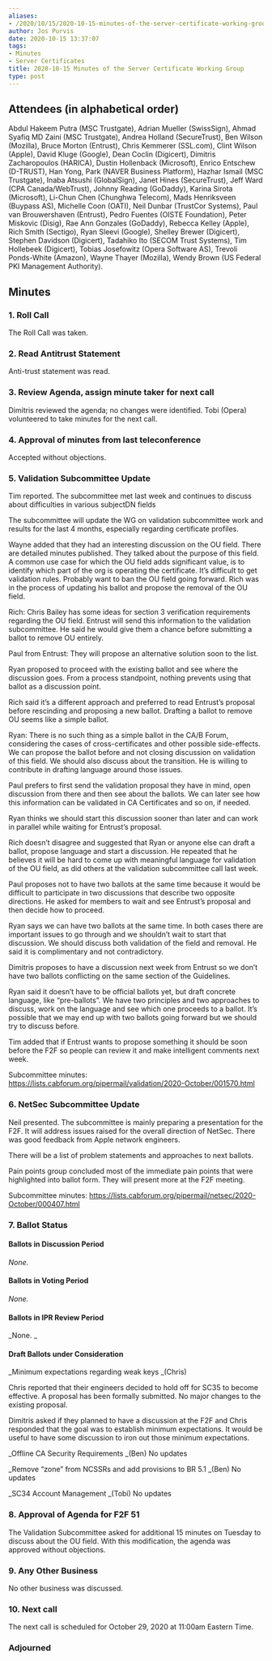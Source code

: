 ```yaml
---
aliases:
- /2020/10/15/2020-10-15-minutes-of-the-server-certificate-working-group/
author: Jos Purvis
date: 2020-10-15 13:37:07
tags:
- Minutes
- Server Certificates
title: 2020-10-15 Minutes of the Server Certificate Working Group
type: post
---
```


## Attendees (in alphabetical order)

Abdul Hakeem Putra (MSC Trustgate), Adrian Mueller (SwissSign), Ahmad Syafiq MD Zaini (MSC Trustgate), Andrea Holland (SecureTrust), Ben Wilson (Mozilla), Bruce Morton (Entrust), Chris Kemmerer (SSL.com), Clint Wilson (Apple), David Kluge (Google), Dean Coclin (Digicert), Dimitris Zacharopoulos (HARICA), Dustin Hollenback (Microsoft), Enrico Entschew (D-TRUST), Han Yong, Park (NAVER Business Platform), Hazhar Ismail (MSC Trustgate), Inaba Atsushi (GlobalSign), Janet Hines (SecureTrust), Jeff Ward (CPA Canada/WebTrust), Johnny Reading (GoDaddy), Karina Sirota (Microsoft), Li-Chun Chen (Chunghwa Telecom), Mads Henriksveen (Buypass AS), Michelle Coon (OATI), Neil Dunbar (TrustCor Systems), Paul van Brouwershaven (Entrust), Pedro Fuentes (OISTE Foundation), Peter Miskovic (Disig), Rae Ann Gonzales (GoDaddy), Rebecca Kelley (Apple), Rich Smith (Sectigo), Ryan Sleevi (Google), Shelley Brewer (Digicert), Stephen Davidson (Digicert), Tadahiko Ito (SECOM Trust Systems), Tim Hollebeek (Digicert), Tobias Josefowitz (Opera Software AS), Trevoli Ponds-White (Amazon), Wayne Thayer (Mozilla), Wendy Brown (US Federal PKI Management Authority).

## Minutes

### 1. Roll Call

The Roll Call was taken.

### 2. Read Antitrust Statement

Anti-trust statement was read.

### 3. Review Agenda, assign minute taker for next call

Dimitris reviewed the agenda; no changes were identified. Tobi (Opera) volunteered to take minutes for the next call.

### 4. Approval of minutes from last teleconference

Accepted without objections.

### 5. Validation Subcommittee Update

Tim reported. The subcommittee met last week and continues to discuss about difficulties in various subjectDN fields

The subcommittee will update the WG on validation subcommittee work and results for the last 4 months, especially regarding certificate profiles.

Wayne added that they had an interesting discussion on the OU field. There are detailed minutes published. They talked about the purpose of this field. A common use case for which the OU field adds significant value, is to identify which part of the org is operating the certificate. It’s difficult to get validation rules. Probably want to ban the OU field going forward. Rich was in the process of updating his ballot and propose the removal of the OU field.

Rich: Chris Bailey has some ideas for section 3 verification requirements regarding the OU field. Entrust will send this information to the validation subcommittee. He said he would give them a chance before submitting a ballot to remove OU entirely.

Paul from Entrust: They will propose an alternative solution soon to the list.

Ryan proposed to proceed with the existing ballot and see where the discussion goes. From a process standpoint, nothing prevents using that ballot as a discussion point.

Rich said it’s a different approach and preferred to read Entrust’s proposal before rescinding and proposing a new ballot. Drafting a ballot to remove OU seems like a simple ballot.

Ryan: There is no such thing as a simple ballot in the CA/B Forum, considering the cases of cross-certificates and other possible side-effects. We can propose the ballot before and not closing discussion on validation of this field. We should also discuss about the transition. He is willing to contribute in drafting language around those issues.

Paul prefers to first send the validation proposal they have in mind, open discussion from there and then see about the ballots. We can later see how this information can be validated in CA Certificates and so on, if needed.

Ryan thinks we should start this discussion sooner than later and can work in parallel while waiting for Entrust’s proposal.

Rich doesn’t disagree and suggested that Ryan or anyone else can draft a ballot, propose language and start a discussion. He repeated that he believes it will be hard to come up with meaningful language for validation of the OU field, as did others at the validation subcommittee call last week.

Paul proposes not to have two ballots at the same time because it would be difficult to participate in two discussions that describe two opposite directions. He asked for members to wait and see Entrust’s proposal and then decide how to proceed.

Ryan says we can have two ballots at the same time. In both cases there are important issues to go through and we shouldn’t wait to start that discussion. We should discuss both validation of the field and removal. He said it is complimentary and not contradictory.

Dimitris proposes to have a discussion next week from Entrust so we don’t have two ballots conflicting on the same section of the Guidelines.

Ryan said it doesn’t have to be official ballots yet, but draft concrete language, like “pre-ballots”. We have two principles and two approaches to discuss, work on the language and see which one proceeds to a ballot. It’s possible that we may end up with two ballots going forward but we should try to discuss before.

Tim added that if Entrust wants to propose something it should be soon before the F2F so people can review it and make intelligent comments next week.

Subcommittee minutes: https://lists.cabforum.org/pipermail/validation/2020-October/001570.html

### 6. NetSec Subcommittee Update

Neil presented. The subcommittee is mainly preparing a presentation for the F2F. It will address issues raised for the overall direction of NetSec. There was good feedback from Apple network engineers.

There will be a list of problem statements and approaches to next ballots.

Pain points group concluded most of the immediate pain points that were highlighted into ballot form. They will present more at the F2F meeting.

Subcommittee minutes: https://lists.cabforum.org/pipermail/netsec/2020-October/000407.html

### 7. Ballot Status

#### Ballots in Discussion Period

_None._

#### Ballots in Voting Period

_None._

#### Ballots in IPR Review Period

\_None.
\_

#### Draft Ballots under Consideration

\_Minimum expectations regarding weak keys \_(Chris)

Chris reported that their engineers decided to hold off for SC35 to become effective. A proposal has been formally submitted. No major changes to the existing proposal.

Dimitris asked if they planned to have a discussion at the F2F and Chris responded that the goal was to establish minimum expectations. It would be useful to have some discussion to iron out those minimum expectations.

\_Offline CA Security Requirements \_(Ben)
No updates

\_Remove “zone” from NCSSRs and add provisions to BR 5.1 \_(Ben)
No updates

\_SC34 Account Management \_(Tobi)
No updates

### 8. Approval of Agenda for F2F 51

The Validation Subcommittee asked for additional 15 minutes on Tuesday to discuss about the OU field. With this modification, the agenda was approved without objections.

### 9. Any Other Business

No other business was discussed.

### 10. Next call

The next call is scheduled for October 29, 2020 at 11:00am Eastern Time.

### Adjourned